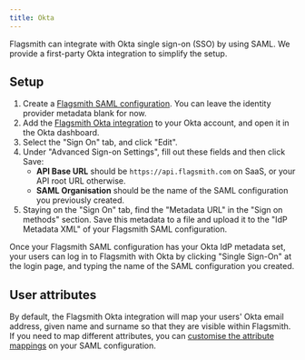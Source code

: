 ```yaml
---
title: Okta
---
```


Flagsmith can integrate with Okta single sign-on (SSO) by using SAML. We provide a first-party Okta integration to
simplify the setup.

## Setup

1. Create a [Flagsmith SAML configuration](/system-administration/authentication/SAML/#setup). You can leave the
   identity provider metadata blank for now.
2. Add the [Flagsmith Okta integration](https://www.okta.com/integrations/flagsmith/) to your Okta account, and open 
   it in the Okta dashboard.
3. Select the "Sign On" tab, and click "Edit".
4. Under "Advanced Sign-on Settings", fill out these fields and then click Save:
   - **API Base URL** should be `https://api.flagsmith.com` on SaaS, or your API root URL otherwise.
   - **SAML Organisation** should be the name of the SAML configuration you previously created.
5. Staying on the "Sign On" tab, find the "Metadata URL" in the "Sign on methods" section. Save this metadata to a file
  and upload it to the "IdP Metadata XML" of your Flagsmith SAML configuration.

Once your Flagsmith SAML configuration has your Okta IdP metadata set, your users can log in to Flagsmith with Okta by
clicking "Single Sign-On" at the login page, and typing the name of the SAML configuration you created.

## User attributes

By default, the Flagsmith Okta integration will map your users' Okta email address, given name and surname so that they
are visible within Flagsmith. If you need to map different attributes, you can
[customise the attribute mappings](/system-administration/authentication/SAML/#attribute-mapping) on your SAML
configuration.
